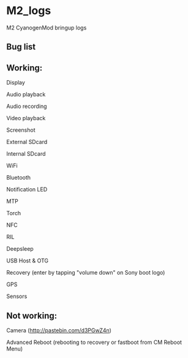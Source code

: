 M2_logs
=======

M2 CyanogenMod bringup logs


Bug list
----------


Working:
--------
Display

Audio playback

Audio recording

Video playback

Screenshot

External SDcard

Internal SDcard

WiFi

Bluetooth

Notification LED

MTP

Torch

NFC

RIL

Deepsleep

USB Host & OTG

Recovery
(enter by tapping "volume down" on Sony boot logo)

GPS

Sensors


Not working:
-----------
Camera (http://pastebin.com/d3PGwZ4n)

Advanced Reboot
(rebooting to recovery or fastboot from CM Reboot Menu)
